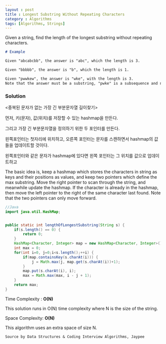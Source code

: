```yaml
---
layout : post
title : Longest Substring Without Repeating Characters
category : Algorithms
tags: [Algorithms, Strings]
---
```


Given a string, find the length of the longest substring without repeating characters.

```markdown
# Example

Given "abcabcbb", the answer is "abc", which the length is 3.

Given "bbbbb", the answer is "b", which the length is 1.

Given "pwwkew", the answer is "wke", with the length is 3.
Note that the answer must be a substring, "pwke" is a subsequence and not a substring.
```



### Solution

<중복된 문자가 없는 가장 긴 부분문자열 길이찾기>

먼저, 키(문자), 값(위치)를 저장할 수 있는 hashmap을 만든다.

그리고 가장 긴 부분문자열을 정의하기 위한 두 포인터를 만든다.

왼쪽포인터는 첫자리에 위치하고, 오른쪽 포인터는 문자를 스캔하면서 hashmap의 값들을 업데이트할 것이다.

왼쪽포인터와 같은 문자가 hashmap에 있다면 왼쪽 포인터는 그 위치를 값으로 업데이트하고



The basic idea is, keep a hashmap which stores the characters in string as keys and their positions as values, and keep two pointers which define the max substring. Move the right pointer to scan through the string, and meanwhile update the hashmap. If the character is already in the hashmap, then move the left pointer to the right of the same character last found. Note that the two pointers can only move forward.

```java
//Java
import java.util.HashMap;


public static int lengthOfLongestSubstring(String s) {
	if(s.length() == 0) {
		return 0;
	}
	HashMap<Character, Integer> map = new HashMap<Character, Integer>();
	int max = 0;
	for(int i=0, j=0;i<s.length();++i) {
		if(map.containsKey(s.charAt(i))) {
			j = Math.max(j, map.get(s.charAt(i))+1);
		}
		map.put(s.charAt(i), i);
		max = Math.max(max, i - j + 1);
	}
	return max;
}

```



Time Complexity : **O(N)**

This solution runs in O(N) time complexity where N is the size of the string.



Space Complexity: **O(N)**

This algorithm uses an extra space of size N.



```markdown
Source by Data Structures & Coding Interview Algorithms, Jaypee
```
